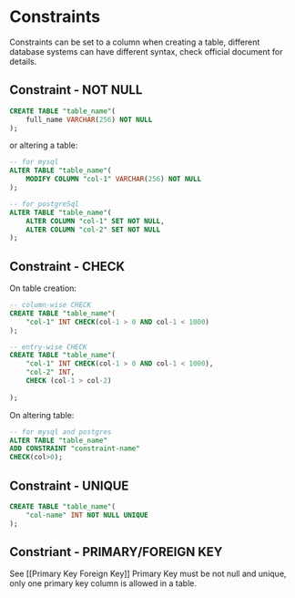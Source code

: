 # Constraints
Constraints can be set to a column when creating a table, different database systems can have different syntax, check official document for details.
## Constraint - NOT NULL 
```sql
CREATE TABLE "table_name"(
	full_name VARCHAR(256) NOT NULL
);
```
or altering a table:
```sql
-- for mysql
ALTER TABLE "table_name"(
	MODIFY COLUMN "col-1" VARCHAR(256) NOT NULL
);
```
```sql
-- for postgreSql
ALTER TABLE "table_name"(
	ALTER COLUMN "col-1" SET NOT NULL,
	ALTER COLUMN "col-2" SET NOT NULL
);
```

## Constraint - CHECK
On table creation:
```sql
-- column-wise CHECK
CREATE TABLE "table_name"(
	"col-1" INT CHECK(col-1 > 0 AND col-1 < 1000)
);

-- entry-wise CHECK
CREATE TABLE "table_name"(
	"col-1" INT CHECK(col-1 > 0 AND col-1 < 1000),
	"col-2" INT,
	CHECK (col-1 > col-2)
	
);
```
On altering table:
```sql
-- for mysql and postgres
ALTER TABLE "table_name"
ADD CONSTRAINT "constraint-name"
CHECK(col>0);

```

## Constraint - UNIQUE
```sql
CREATE TABLE "table_name"(
	"col-name" INT NOT NULL UNIQUE
);
```

## Constriant - PRIMARY/FOREIGN KEY
See [[Primary Key Foreign Key]]
Primary Key must be not null and unique, only one primary key column is allowed in a table.
